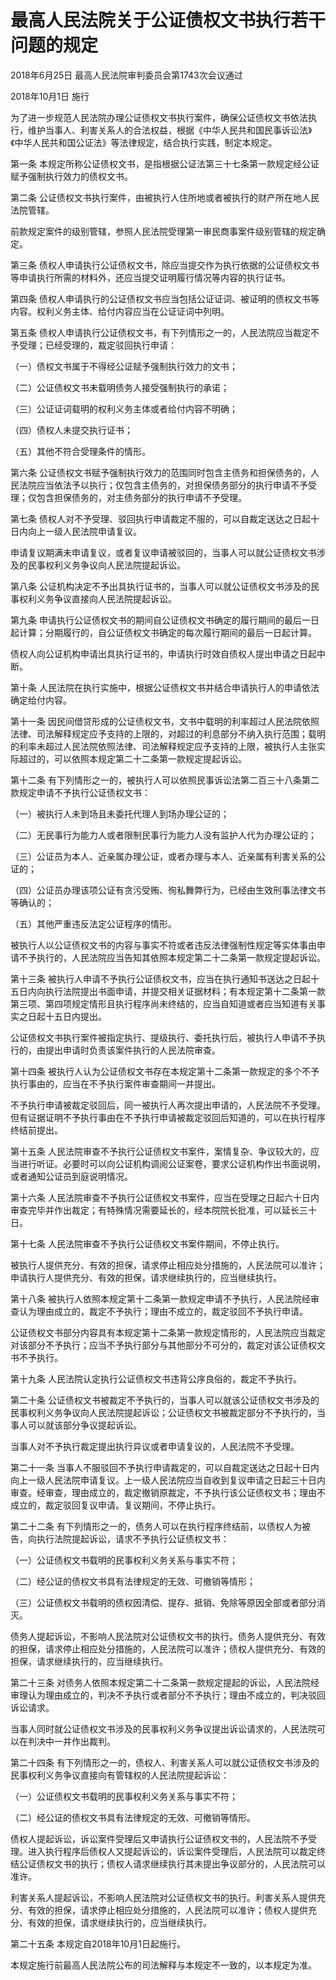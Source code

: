 # 最高人民法院关于公证债权文书执行若干问题的规定

2018年6月25日 最高人民法院审判委员会第1743次会议通过

2018年10月1日 施行

<!-- INFO END -->

为了进一步规范人民法院办理公证债权文书执行案件，确保公证债权文书依法执行，维护当事人、利害关系人的合法权益，根据《中华人民共和国民事诉讼法》《中华人民共和国公证法》等法律规定，结合执行实践，制定本规定。

第一条 本规定所称公证债权文书，是指根据公证法第三十七条第一款规定经公证赋予强制执行效力的债权文书。

第二条 公证债权文书执行案件，由被执行人住所地或者被执行的财产所在地人民法院管辖。

前款规定案件的级别管辖，参照人民法院受理第一审民商事案件级别管辖的规定确定。

第三条 债权人申请执行公证债权文书，除应当提交作为执行依据的公证债权文书等申请执行所需的材料外，还应当提交证明履行情况等内容的执行证书。

第四条 债权人申请执行的公证债权文书应当包括公证证词、被证明的债权文书等内容。权利义务主体、给付内容应当在公证证词中列明。

第五条 债权人申请执行公证债权文书，有下列情形之一的，人民法院应当裁定不予受理；已经受理的，裁定驳回执行申请：

（一）债权文书属于不得经公证赋予强制执行效力的文书；

（二）公证债权文书未载明债务人接受强制执行的承诺；

（三）公证证词载明的权利义务主体或者给付内容不明确；

（四）债权人未提交执行证书；

（五）其他不符合受理条件的情形。

第六条 公证债权文书赋予强制执行效力的范围同时包含主债务和担保债务的，人民法院应当依法予以执行；仅包含主债务的，对担保债务部分的执行申请不予受理；仅包含担保债务的，对主债务部分的执行申请不予受理。

第七条 债权人对不予受理、驳回执行申请裁定不服的，可以自裁定送达之日起十日内向上一级人民法院申请复议。

申请复议期满未申请复议，或者复议申请被驳回的，当事人可以就公证债权文书涉及的民事权利义务争议向人民法院提起诉讼。

第八条 公证机构决定不予出具执行证书的，当事人可以就公证债权文书涉及的民事权利义务争议直接向人民法院提起诉讼。

第九条 申请执行公证债权文书的期间自公证债权文书确定的履行期间的最后一日起计算；分期履行的，自公证债权文书确定的每次履行期间的最后一日起计算。

债权人向公证机构申请出具执行证书的，申请执行时效自债权人提出申请之日起中断。

第十条 人民法院在执行实施中，根据公证债权文书并结合申请执行人的申请依法确定给付内容。

第十一条 因民间借贷形成的公证债权文书，文书中载明的利率超过人民法院依照法律、司法解释规定应予支持的上限的，对超过的利息部分不纳入执行范围；载明的利率未超过人民法院依照法律、司法解释规定应予支持的上限，被执行人主张实际超过的，可以依照本规定第二十二条第一款规定提起诉讼。

第十二条 有下列情形之一的，被执行人可以依照民事诉讼法第二百三十八条第二款规定申请不予执行公证债权文书：

（一）被执行人未到场且未委托代理人到场办理公证的；

（二）无民事行为能力人或者限制民事行为能力人没有监护人代为办理公证的；

（三）公证员为本人、近亲属办理公证，或者办理与本人、近亲属有利害关系的公证的；

（四）公证员办理该项公证有贪污受贿、徇私舞弊行为，已经由生效刑事法律文书等确认的；

（五）其他严重违反法定公证程序的情形。

被执行人以公证债权文书的内容与事实不符或者违反法律强制性规定等实体事由申请不予执行的，人民法院应当告知其依照本规定第二十二条第一款规定提起诉讼。

第十三条 被执行人申请不予执行公证债权文书，应当在执行通知书送达之日起十五日内向执行法院提出书面申请，并提交相关证据材料；有本规定第十二条第一款第三项、第四项规定情形且执行程序尚未终结的，应当自知道或者应当知道有关事实之日起十五日内提出。

公证债权文书执行案件被指定执行、提级执行、委托执行后，被执行人申请不予执行的，由提出申请时负责该案件执行的人民法院审查。

第十四条 被执行人认为公证债权文书存在本规定第十二条第一款规定的多个不予执行事由的，应当在不予执行案件审查期间一并提出。

不予执行申请被裁定驳回后，同一被执行人再次提出申请的，人民法院不予受理。但有证据证明不予执行事由在不予执行申请被裁定驳回后知道的，可以在执行程序终结前提出。

第十五条 人民法院审查不予执行公证债权文书案件，案情复杂、争议较大的，应当进行听证。必要时可以向公证机构调阅公证案卷，要求公证机构作出书面说明，或者通知公证员到庭说明情况。

第十六条 人民法院审查不予执行公证债权文书案件，应当在受理之日起六十日内审查完毕并作出裁定；有特殊情况需要延长的，经本院院长批准，可以延长三十日。

第十七条 人民法院审查不予执行公证债权文书案件期间，不停止执行。

被执行人提供充分、有效的担保，请求停止相应处分措施的，人民法院可以准许；申请执行人提供充分、有效的担保，请求继续执行的，应当继续执行。

第十八条 被执行人依照本规定第十二条第一款规定申请不予执行，人民法院经审查认为理由成立的，裁定不予执行；理由不成立的，裁定驳回不予执行申请。

公证债权文书部分内容具有本规定第十二条第一款规定情形的，人民法院应当裁定对该部分不予执行；应当不予执行部分与其他部分不可分的，裁定对该公证债权文书不予执行。

第十九条 人民法院认定执行公证债权文书违背公序良俗的，裁定不予执行。

第二十条 公证债权文书被裁定不予执行的，当事人可以就该公证债权文书涉及的民事权利义务争议向人民法院提起诉讼；公证债权文书被裁定部分不予执行的，当事人可以就该部分争议提起诉讼。

当事人对不予执行裁定提出执行异议或者申请复议的，人民法院不予受理。

第二十一条 当事人不服驳回不予执行申请裁定的，可以自裁定送达之日起十日内向上一级人民法院申请复议。上一级人民法院应当自收到复议申请之日起三十日内审查。经审查，理由成立的，裁定撤销原裁定，不予执行该公证债权文书；理由不成立的，裁定驳回复议申请。复议期间，不停止执行。

第二十二条 有下列情形之一的，债务人可以在执行程序终结前，以债权人为被告，向执行法院提起诉讼，请求不予执行公证债权文书：

（一）公证债权文书载明的民事权利义务关系与事实不符；

（二）经公证的债权文书具有法律规定的无效、可撤销等情形；

（三）公证债权文书载明的债权因清偿、提存、抵销、免除等原因全部或者部分消灭。

债务人提起诉讼，不影响人民法院对公证债权文书的执行。债务人提供充分、有效的担保，请求停止相应处分措施的，人民法院可以准许；债权人提供充分、有效的担保，请求继续执行的，应当继续执行。

第二十三条 对债务人依照本规定第二十二条第一款规定提起的诉讼，人民法院经审理认为理由成立的，判决不予执行或者部分不予执行；理由不成立的，判决驳回诉讼请求。

当事人同时就公证债权文书涉及的民事权利义务争议提出诉讼请求的，人民法院可以在判决中一并作出裁判。

第二十四条 有下列情形之一的，债权人、利害关系人可以就公证债权文书涉及的民事权利义务争议直接向有管辖权的人民法院提起诉讼：

（一）公证债权文书载明的民事权利义务关系与事实不符；

（二）经公证的债权文书具有法律规定的无效、可撤销等情形。

债权人提起诉讼，诉讼案件受理后又申请执行公证债权文书的，人民法院不予受理。进入执行程序后债权人又提起诉讼的，诉讼案件受理后，人民法院可以裁定终结公证债权文书的执行；债权人请求继续执行其未提出争议部分的，人民法院可以准许。

利害关系人提起诉讼，不影响人民法院对公证债权文书的执行。利害关系人提供充分、有效的担保，请求停止相应处分措施的，人民法院可以准许；债权人提供充分、有效的担保，请求继续执行的，应当继续执行。

第二十五条 本规定自2018年10月1日起施行。

本规定施行前最高人民法院公布的司法解释与本规定不一致的，以本规定为准。

